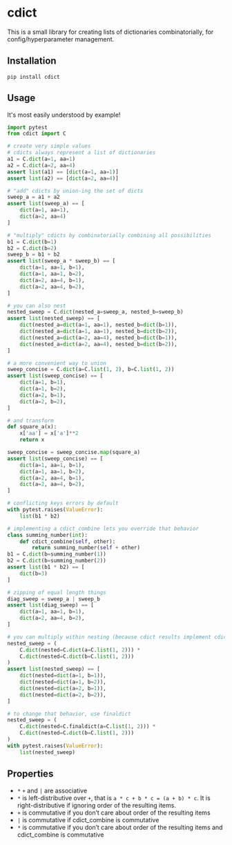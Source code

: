 # cdict

This is a small library for creating lists of dictionaries combinatorially, for config/hyperparameter management.

## Installation

`pip install cdict`

## Usage

It's most easily understood by example!

```python
import pytest
from cdict import C

# create very simple values
# cdicts always represent a list of dictionaries
a1 = C.dict(a=1, aa=1)
a2 = C.dict(a=2, aa=4)
assert list(a1) == [dict(a=1, aa=1)]
assert list(a2) == [dict(a=2, aa=4)]

# "add" cdicts by union-ing the set of dicts
sweep_a = a1 + a2
assert list(sweep_a) == [
    dict(a=1, aa=1),
    dict(a=2, aa=4)
]

# "multiply" cdicts by combinatorially combining all possibilities
b1 = C.dict(b=1)
b2 = C.dict(b=2)
sweep_b = b1 + b2
assert list(sweep_a * sweep_b) == [
    dict(a=1, aa=1, b=1),
    dict(a=1, aa=1, b=2),
    dict(a=2, aa=4, b=1),
    dict(a=2, aa=4, b=2),
]

# you can also nest
nested_sweep = C.dict(nested_a=sweep_a, nested_b=sweep_b)
assert list(nested_sweep) == [
    dict(nested_a=dict(a=1, aa=1), nested_b=dict(b=1)),
    dict(nested_a=dict(a=1, aa=1), nested_b=dict(b=2)),
    dict(nested_a=dict(a=2, aa=4), nested_b=dict(b=1)),
    dict(nested_a=dict(a=2, aa=4), nested_b=dict(b=2)),
]

# a more convenient way to union
sweep_concise = C.dict(a=C.list(1, 2), b=C.list(1, 2))
assert list(sweep_concise) == [
    dict(a=1, b=1),
    dict(a=1, b=2),
    dict(a=2, b=1),
    dict(a=2, b=2),
]

# and transform
def square_a(x):
    x['aa'] = x['a']**2
    return x

sweep_concise = sweep_concise.map(square_a)
assert list(sweep_concise) == [
    dict(a=1, aa=1, b=1),
    dict(a=1, aa=1, b=2),
    dict(a=2, aa=4, b=1),
    dict(a=2, aa=4, b=2),
]

# conflicting keys errors by default
with pytest.raises(ValueError):
    list(b1 * b2)

# implementing a cdict_combine lets you override that behavior
class summing_number(int):
    def cdict_combine(self, other):
        return summing_number(self + other)
b1 = C.dict(b=summing_number(1))
b2 = C.dict(b=summing_number(2))
assert list(b1 * b2) == [
    dict(b=3)
]

# zipping of equal length things
diag_sweep = sweep_a | sweep_b
assert list(diag_sweep) == [
    dict(a=1, aa=1, b=1),
    dict(a=2, aa=4, b=2),
]

# you can multiply within nesting (because cdict results implement cdict_combine)
nested_sweep = (
    C.dict(nested=C.dict(a=C.list(1, 2))) *
    C.dict(nested=C.dict(b=C.list(1, 2)))
)
assert list(nested_sweep) == [
    dict(nested=dict(a=1, b=1)),
    dict(nested=dict(a=1, b=2)),
    dict(nested=dict(a=2, b=1)),
    dict(nested=dict(a=2, b=2)),
]

# to change that behavior, use finaldict
nested_sweep = (
    C.dict(nested=C.finaldict(a=C.list(1, 2))) *
    C.dict(nested=C.dict(b=C.list(1, 2)))
)
with pytest.raises(ValueError):
    list(nested_sweep)
```

## Properties

- `*` `+` and `|` are associative
- `*` is left-distributive over `+`, that is `a * c + b * c = (a + b) * c`.  It is right-distributive if ignoring order of the resulting items.
- `+`  is commutative if you don’t care about order of the resulting items
- `|` is commutative if cdict_combine is commutative
- `*` is commutative if you don’t care about order of the resulting items and cdict_combine is commutative
